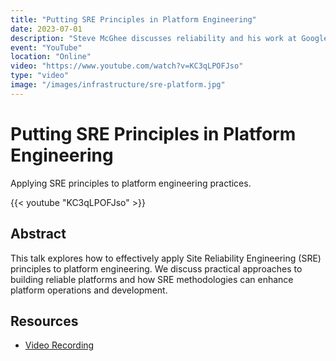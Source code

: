 ```yaml
---
title: "Putting SRE Principles in Platform Engineering"
date: 2023-07-01
description: "Steve McGhee discusses reliability and his work at Google"
event: "YouTube"
location: "Online"
video: "https://www.youtube.com/watch?v=KC3qLPOFJso"
type: "video"
image: "/images/infrastructure/sre-platform.jpg"
---
```


# Putting SRE Principles in Platform Engineering

Applying SRE principles to platform engineering practices.

{{< youtube "KC3qLPOFJso" >}}

## Abstract

This talk explores how to effectively apply Site Reliability Engineering (SRE) principles to platform engineering. We discuss practical approaches to building reliable platforms and how SRE methodologies can enhance platform operations and development.

## Resources

- [Video Recording](https://www.youtube.com/watch?v=KC3qLPOFJso) 